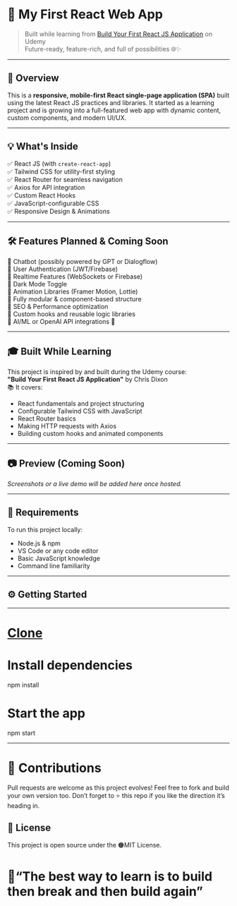 # 🚀 My First React Web App

> Built while learning from [Build Your First React JS Application](https://www.udemy.com/course/build-your-first-react-js-application) on Udemy  
> Future-ready, feature-rich, and full of possibilities 🌐✨

---

## 📌 Overview

This is a **responsive, mobile-first React single-page application (SPA)** built using the latest React JS practices and libraries. It started as a learning project and is growing into a full-featured web app with dynamic content, custom components, and modern UI/UX.

---

## 💡 What's Inside

✅ React JS (with `create-react-app`)  
✅ Tailwind CSS for utility-first styling  
✅ React Router for seamless navigation  
✅ Axios for API integration  
✅ Custom React Hooks  
✅ JavaScript-configurable CSS  
✅ Responsive Design & Animations

---

## 🛠 Features Planned & Coming Soon

🎯 Chatbot (possibly powered by GPT or Dialogflow)  
🎯 User Authentication (JWT/Firebase)  
🎯 Realtime Features (WebSockets or Firebase)  
🎯 Dark Mode Toggle  
🎯 Animation Libraries (Framer Motion, Lottie)  
🎯 Fully modular & component-based structure  
🎯 SEO & Performance optimization  
🎯 Custom hooks and reusable logic libraries  
🎯 AI/ML or OpenAI API integrations 🤖

---

## 🎓 Built While Learning

This project is inspired by and built during the Udemy course:  
**"Build Your First React JS Application"** by Chris Dixon  
📚 It covers:
- React fundamentals and project structuring
- Configurable Tailwind CSS with JavaScript
- React Router basics
- Making HTTP requests with Axios
- Building custom hooks and animated components

---

## 📷 Preview (Coming Soon)
*Screenshots or a live demo will be added here once hosted.*

---

## 🚧 Requirements

To run this project locally:

- Node.js & npm
- VS Code or any code editor
- Basic JavaScript knowledge
- Command line familiarity

---

## ⚙️ Getting Started

---

# [Clone](https://github.com/avanishkasar/ReactJS-Website.git)

# Install dependencies
  npm install

# Start the app
  npm start

---

# 🤝 Contributions
Pull requests are welcome as this project evolves! Feel free to fork and build your own version too.
Don’t forget to ⭐ this repo if you like the direction it’s heading in.

## 📄 **License**
This project is open source under the 🟠MIT License.

# 💬“The best way to learn is to build then break and then build again”


